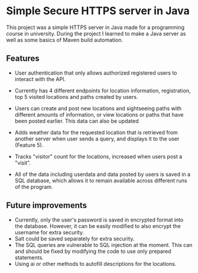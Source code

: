 # Simple Secure HTTPS server in Java

This project was a simple HTTPS server in Java made for a programming course in university. During the project I learned to make a Java server as well as some basics of Maven build automation.


## Features

- User authentication that only allows authorized registered users to interact with the API.

- Currently has 4 different endpoints for location information, registration, top 5 visited locations and paths created by users.

- Users can create and post new locations and sightseeing paths with different amounts of information, or view locations or paths that have been posted earlier. This data can also be updated

- Adds weather data for the requested location that is retrieved from another server when user sends a query, and displays it to the user (Feature 5).

- Tracks "visitor" count for the locations, increased when users post a "visit".

- All of the data including userdata and data posted by users is saved in a SQL database, which allows it to remain available across different runs of the program.


## Future improvements
- Currently, only the user's password is saved in encrypted format into the database. However, it can be easily modified to also encrypt the username for extra security.
- Salt could be saved separately for extra security.
- The SQL queries are vulnerable to SQL injection at the moment. This can and should be fixed by modifying the code to use only prepared statements.
- Using ai or other methods to autofill descriptions for the locations.


